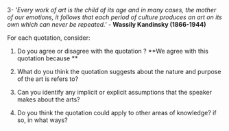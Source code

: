 3-  *'Every work of art is the child of its age and in many cases, the mother of our emotions, it follows that each period of culture produces an art on its own which can never be repeated.'*  - **Wassily Kandinsky (1866-1944)** 

For each quotation, consider: 
1. Do you agree or disagree with the quotation ? 
**We agree with this quotation because **
2. What do you think the quotation suggests about the nature and purpose of the art is refers to? 

4. Can you identify any implicit or explicit assumptions that the speaker makes about the arts? 
5. Do you think the quotation could apply to other areas of knowledge? if so, in what ways?

